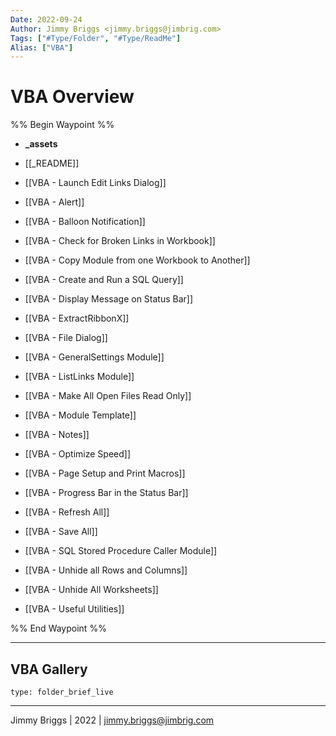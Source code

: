 ```yaml
---
Date: 2022-09-24
Author: Jimmy Briggs <jimmy.briggs@jimbrig.com>
Tags: ["#Type/Folder", "#Type/ReadMe"]
Alias: ["VBA"]
---
```


# VBA Overview

%% Begin Waypoint %%
- **_assets**

- [[_README]]
- [[VBA - Launch Edit Links Dialog]]
- [[VBA - Alert]]
- [[VBA - Balloon Notification]]
- [[VBA - Check for Broken Links in Workbook]]
- [[VBA - Copy Module from one Workbook to Another]]
- [[VBA - Create and Run a SQL Query]]
- [[VBA - Display Message on Status Bar]]
- [[VBA - ExtractRibbonX]]
- [[VBA - File Dialog]]
- [[VBA - GeneralSettings Module]]
- [[VBA - ListLinks Module]]
- [[VBA - Make All Open Files Read Only]]
- [[VBA - Module Template]]
- [[VBA - Notes]]
- [[VBA - Optimize Speed]]
- [[VBA - Page Setup and Print Macros]]
- [[VBA - Progress Bar in the Status Bar]]
- [[VBA - Refresh All]]
- [[VBA - Save All]]
- [[VBA - SQL Stored Procedure Caller Module]]
- [[VBA - Unhide all Rows and Columns]]
- [[VBA - Unhide All Worksheets]]
- [[VBA - Useful Utilities]]

%% End Waypoint %%

***

## VBA Gallery

 
```ccard
type: folder_brief_live
```
 

***

Jimmy Briggs | 2022 | <jimmy.briggs@jimbrig.com>



